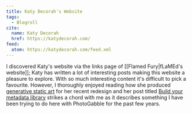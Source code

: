 ```yaml
---
title: Katy Decorah's Website
tags:
  - Blogroll
cite:
  name: Katy Decorah
  href: https://katydecorah.com/
feed:
  atom: https://katydecorah.com/feed.xml
---
```


I discovered Katy's website via the links page of [[Flamed Fury|fLaMEd's website]]; Katy has written a lot of interesting posts making this website a pleasure to explore. With so much interesting content it's difficult to pick a favourite. However, I thoroughly enjoyed reading how she produced [generative static art](https://katydecorah.com/code/generative-art/) for her recent redesign and her post titled [Build your metadata library](https://katydecorah.com/code/read/) strikes a chord with me as it describes something I have been trying to do here with PhotoGabble for the past few years.
